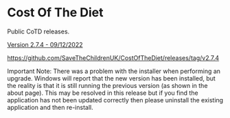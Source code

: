 # Cost Of The Diet

Public CoTD releases.

[Version 2.7.4 - 09/12/2022](https://github.com/SaveTheChildrenUK/CostOfTheDiet/releases/download/v2.7.4/Cost-of-The-Diet-Setup-2.7.4.exe)

https://github.com/SaveTheChildrenUK/CostOfTheDiet/releases/tag/v2.7.4

Important Note: 
There was a problem with the installer when performing an upgrade. Windows will report that the new version has been installed, but the reality is that it is still running the previous version (as shown in the about page). This may be resolved in this release but if you find the application has not been updated correctly then please uninstall the existing application and then re-install.

